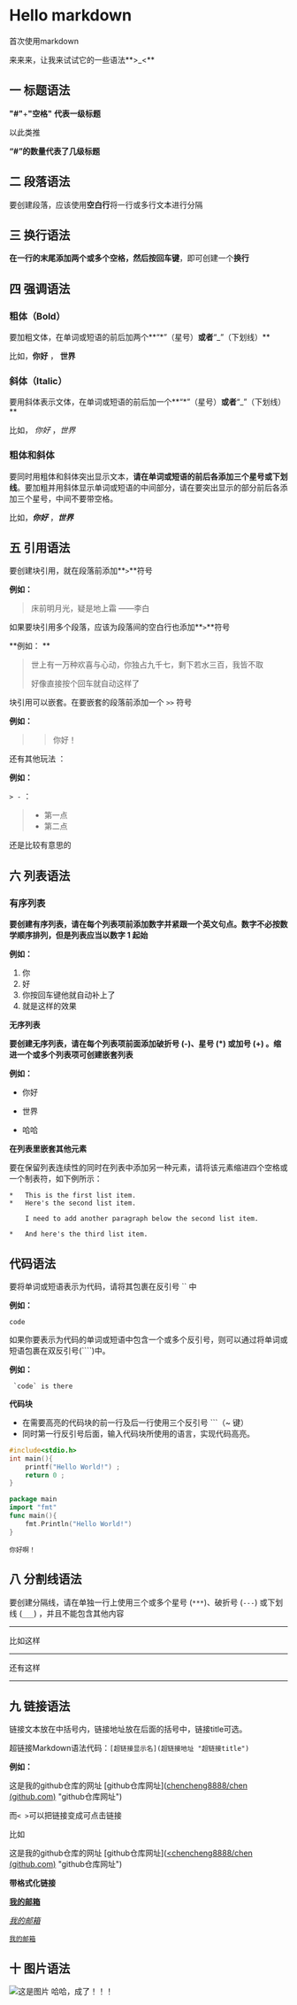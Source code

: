 # Hello markdown  

首次使用markdown  

来来来，让我来试试它的一些语法**>_<**

## 一  标题语法  

**"#"**+**"空格"**   **代表一级标题**  

以此类推  

**“#”**的数量代表了**几级标题**  

## 二  段落语法  

要创建段落，应该使用**空白行**将一行或多行文本进行分隔  

## 三  换行语法  

**在一行的末尾添加两个或多个空格，然后按回车键**，即可创建一个**换行**  

## 四  强调语法  

### 粗体（Bold）  

要加粗文体，在单词或短语的前后加两个**“*”（星号）**或者**“_”（下划线）**  

比如，**你好**    ， __世界__

### 斜体（Italic）  

要用斜体表示文体，在单词或短语的前后加一个**“*”（星号）**或者**“_”（下划线）**  

比如， *你好*   ，_世界_  

### 粗体和斜体  

要同时用粗体和斜体突出显示文本，**请在单词或短语的前后各添加三个星号或下划线**。要加粗并用斜体显示单词或短语的中间部分，请在要突出显示的部分前后各添加三个星号，中间不要带空格。  

比如，***你好***    ，___世界___

## 五  引用语法  

要创建块引用，就在段落前添加**`>`**符号  

**例如：**

> 床前明月光，疑是地上霜    ——李白  

如果要块引用多个段落，应该为段落间的空白行也添加**`>`**符号  

**例如： **  

> 世上有一万种欢喜与心动，你独占九千七，剩下若水三百，我皆不取  
>
> 好像直接按个回车就自动这样了

块引用可以嵌套。在要嵌套的段落前添加一个 `>>` 符号

**例如：**  

> > 你好！

还有其他玩法 ：

**例如：**

`> -` ：

> - 第一点
> - 第二点

还是比较有意思的  

## 六  列表语法  

### 有序列表  

**要创建有序列表，请在每个列表项前添加数字并紧跟一个英文句点。数字不必按数学顺序排列，但是列表应当以数字 1 起始** 

**例如：**

1. 你
2. 好
3. 你按回车键他就自动补上了
4. 就是这样的效果

**无序列表**  

**要创建无序列表，请在每个列表项前面添加破折号 (-)、星号 (*) 或加号 (+) 。缩进一个或多个列表项可创建嵌套列表**  

**例如：**

- 你好 

+ 世界

* 哈哈

**在列表里嵌套其他元素**

要在保留列表连续性的同时在列表中添加另一种元素，请将该元素缩进四个空格或一个制表符，如下例所示：

```text
*   This is the first list item.
*   Here's the second list item.

    I need to add another paragraph below the second list item.

*   And here's the third list item.
```

## 代码语法  

要将单词或短语表示为代码，请将其包裹在反引号 `` 中  

**例如：**

`code`

如果你要表示为代码的单词或短语中包含一个或多个反引号，则可以通过将单词或短语包裹在双反引号(````)中。

**例如：**  

``  `code` is there ``  

**代码块**  

- 在需要高亮的代码块的前一行及后一行使用三个反引号 ```（~ 键）
- 同时第一行反引号后面，输入代码块所使用的语言，实现代码高亮。

``` c
#include<stdio.h>
int main(){
    printf("Hello World!") ;
    return 0 ;
}
```

``` go
package main
import "fmt"
func main(){
    fmt.Println("Hello World!")
}
```

``` text
你好啊！
```

## 八  分割线语法  

要创建分隔线，请在单独一行上使用三个或多个星号 (`***`)、破折号 (`---`) 或下划线 (`___`) ，并且不能包含其他内容 

***



比如这样



---



还有这样



___

## 九 链接语法  

链接文本放在中括号内，链接地址放在后面的括号中，链接title可选。

超链接Markdown语法代码：`[超链接显示名](超链接地址 "超链接title")`

 **例如：**  

这是我的github仓库的网址 [github仓库网址]([chencheng8888/chen (github.com)](https://github.com/chencheng8888/chen)  "github仓库网址")    

而`< >`可以把链接变成可点击链接

比如  

这是我的github仓库的网址 [github仓库网址]([<chencheng8888/chen (github.com)](https://github.com/chencheng8888/chen>)  "github仓库网址")    

**带格式化链接**  

**[我的邮箱](<2963801553@qq.com>)**  

*[我的邮箱](<2963801553@qq.com>)*  

[`我的邮箱`](<2963801553@qq.com>)   

## 十  图片语法  

![这是图片](D:\QQ\2963801553\FileRecv\MobileFile\1695795470206_tempCrop.jpg)    哈哈，成了！！！





   







 







